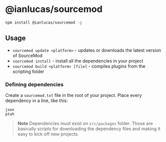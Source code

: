 # @ianlucas/sourcemod

```bash
npm install @ianlucas/sourcemod -g
```

## Usage

- `sourcemod update <platform>` - updates or downloads the latest version of SourceMod
- `sourcemod install` - install all the dependencies in your project
- `sourcemod build <platform> [file]` - compiles plugins from the scripting folder

### Defining dependencies

Create a `sourcemod.txt` file in the root of your project. Place every dependency in a line, like this:

```
json
ptah
```

> **Note**
> Dependencies must exist on `src/packages` folder. Those are basically scripts for downloading the dependency files and making it easy to kick off new projects.
